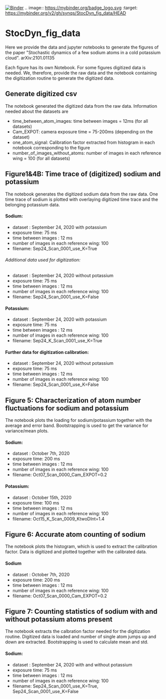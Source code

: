 [![Binder](https://mybinder.org/badge_logo.svg)](https://mybinder.org/v2/gh/synqs/StocDyn_fig_data/HEAD)
.. image:: https://mybinder.org/badge_logo.svg
 :target: https://mybinder.org/v2/gh/synqs/StocDyn_fig_data/HEAD
# StocDyn_fig_data
Here we provide the data and jupyter notebooks to generate the figures of the paper "Stochastic dynamics of a few sodium atoms in a cold potassium cloud". arXiv:2101.01135

Each figure has its own Notebook. For some figures digitized data is needed. We, therefore, provide the raw data and the notebook containing the digitization routine to generate the digitized data.

## Generate digitized csv
The notebook generated the digitized data from the raw data. Information needed about the datasets are
- time_between_atom_images: time between images = 12ms (for all datasets)
- Cam_EXPOT: camera exposure time = 75-200ms (depending on the dataset)
- one_atom_signal: Calibration factor extracted from histogram in each notebook corresponding to the figure
- number_of_images_without_atoms: number of images in each reference wing = 100 (for all datasets)

## Figure1&4B: Time trace of (digitized) sodium and potassium
The notebook generates the digitized sodium data from the raw data. One time trace of sodium is plotted  with overlaying digitized time trace and the belonging potassium data.

#### Sodium:
- dataset : September 24, 2020 with potassium
- exposure time: 75 ms
- time between images : 12 ms
- number of images in each reference wing: 100
- filename: Sep24_Scan_0001_use_K=True
###### Additional data used for digitization:
- dataset : September 24, 2020 without potassium
- exposure time: 75 ms
- time between images : 12 ms
- number of images in each reference wing: 100
- filename: Sep24_Scan_0001_use_K=False

#### Potassium:
- dataset : September 24, 2020 with potassium
- exposure time: 75 ms
- time between images : 12 ms
- number of images in each reference wing: 100
- filename: Sep24_K_Scan_0001_use_K=True

#### Further data for digitization calibration:
- dataset : September 24, 2020 without potassium
- exposure time: 75 ms
- time between images : 12 ms
- number of images in each reference wing: 100
- filename: Sep24_Scan_0001_use_K=False

## Figure 5: Characterization  of  atom  number  fluctuations  for sodium and potassium
The notebook plots the loading for sodium/potassium together with the average and error band. Bootstrapping is used to get the variance for variance/mean plots.

#### Sodium:
- dataset : October 7th, 2020
- exposure time: 200 ms
- time between images : 12 ms
- number of images in each reference wing: 100
- filename: Oct07_Scan_0000_Cam_EXPOT=0.2
#### Potassium:
- dataset : October 15th, 2020
- exposure time: 100 ms
- time between images : 12 ms
- number of images in each reference wing: 100
- filename: Oct15_K_Scan_0009_KtwoDInt=1.4


## Figure 6:  Accurate atom counting of sodium
The notebook plots the histogram, which is used to extract the calibration factor. Data is digitized and plotted together with the calibrated data.

#### Sodium
- dataset : October 7th, 2020
- exposure time: 200 ms
- time between images : 12 ms
- number of images in each reference wing: 100
- filename: Oct07_Scan_0000_Cam_EXPOT=0.2

## Figure 7: Counting  statistics  of  sodium  with  and  without potassium  atoms  present
The notebook extracts the calbration factor needed for the digitization routine. Digitized data is loaded and number of single atom jumps up and down are extracted. Bootstrapping is used to calculate mean and std.

#### Sodium:
- dataset : September 24, 2020 with and without potassium
- exposure time: 75 ms
- time between images : 12 ms
- number of images in each reference wing: 100
- filename: Sep24_Scan_0001_use_K=True, Sep24_Scan_0001_use_K=False
